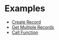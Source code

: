 # Examples

- [Create Record](create/README.md)
- [Get Multiple Records](multiple/README.md)
- [Call Function](call/README.md)
